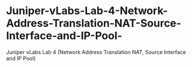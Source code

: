 # Juniper-vLabs-Lab-4-Network-Address-Translation-NAT-Source-Interface-and-IP-Pool-
Juniper vLabs Lab 4 (Network Address Translation NAT, Source Interface and IP Pool)
